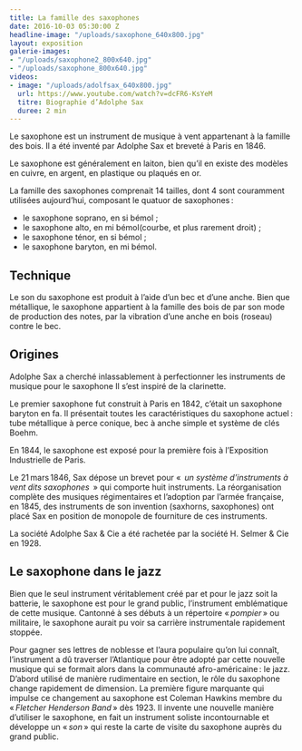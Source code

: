```yaml
---
title: La famille des saxophones
date: 2016-10-03 05:30:00 Z
headline-image: "/uploads/saxophone_640x800.jpg"
layout: exposition
galerie-images:
- "/uploads/saxophone2_800x640.jpg"
- "/uploads/saxophone_800x640.jpg"
videos:
- image: "/uploads/adolfsax_640x800.jpg"
  url: https://www.youtube.com/watch?v=dcFR6-KsYeM
  titre: Biographie d’Adolphe Sax
  duree: 2 min
---
```


Le saxophone est un instrument de musique à vent appartenant à la famille des bois. Il a été inventé par Adolphe Sax et breveté à Paris en 1846.

Le saxophone est généralement en laiton, bien qu’il en existe des modèles en cuivre, en argent, en plastique ou plaqués en or.

La famille des saxophones comprenait 14 tailles, dont 4 sont couramment utilisées aujourd’hui, composant le quatuor de saxophones :
* le saxophone soprano, en si bémol ;
* le saxophone alto, en mi  bémol(courbe, et plus rarement droit) ;
* le saxophone ténor, en si bémol ;
* le saxophone baryton, en mi bémol.

## Technique
Le son du saxophone est produit à l’aide d’un bec et d’une anche. Bien que métallique, le saxophone appartient à la famille des bois de par son mode de production des notes, par la vibration d’une anche en bois (roseau) contre le bec.

## Origines
Adolphe Sax a cherché inlassablement à perfectionner les instruments de musique pour le saxophone Il s’est inspiré de la clarinette.

Le premier saxophone fut construit à Paris en 1842, c’était un saxophone baryton en fa. Il présentait toutes les caractéristiques du saxophone actuel : tube métallique à perce conique, bec à anche simple et système de clés Boehm.

En 1844, le saxophone est exposé pour la première fois à l’Exposition Industrielle de Paris.

Le 21 mars 1846, Sax dépose un brevet pour «  *un système d’instruments à vent dits saxophones*  » qui comporte huit instruments. La réorganisation complète des musiques régimentaires et l’adoption par l’armée française, en 1845, des instruments de son invention (saxhorns, saxophones) ont placé Sax en position de monopole de fourniture de ces instruments.

La société Adolphe Sax & Cie a été rachetée par la société H. Selmer & Cie en 1928.

## Le saxophone dans le jazz
Bien que le seul instrument véritablement créé par et pour le jazz soit la batterie, le saxophone est pour le grand public, l’instrument emblématique de cette musique. Cantonné à ses débuts à un répertoire « *pompier* » ou militaire, le saxophone aurait pu voir sa carrière instrumentale rapidement stoppée.

Pour gagner ses lettres de noblesse et l’aura populaire qu’on lui connaît, l’instrument a dû traverser l’Atlantique pour être adopté par cette nouvelle musique qui se formait alors dans la communauté afro-américaine : le jazz. D’abord utilisé de manière rudimentaire en section, le rôle du saxophone change rapidement de dimension. La première figure marquante qui impulse ce changement au saxophone est Coleman Hawkins membre du « *Fletcher Henderson Band* » dès 1923. Il invente une nouvelle manière d’utiliser le saxophone, en fait un instrument soliste incontournable et développe un « *son* » qui reste la carte de visite du saxophone auprès du grand public.
